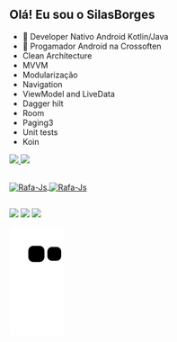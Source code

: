 ## Olá! Eu sou o SilasBorges

- 🔭 Developer Nativo Android Kotlin/Java
- 🌱 Progamador Android na Crossoften
- Clean Architecture
-   MVVM
-   Modularização 
-   Navigation
-   ViewModel and LiveData
-   Dagger hilt
-   Room
-   Paging3
-   Unit tests
-   Koin
<div>
  <a href="https://github.com/SilasBorges">
  <img height="180em" src="https://github-readme-stats.vercel.app/api?username=SilasBorges&show_icons=true&theme=tokyonight&include_all_commits=true&count_private=true"/>
  <img height="180em" src="https://github-readme-stats.vercel.app/api/top-langs/?username=SilasBorges&layout=compact&langs_count=7&theme=tokyonight"/>
</div>

##
<img align="center" alt="Rafa-Js" height="30" width="40" src="https://cdn.jsdelivr.net/gh/devicons/devicon/icons/javascript/javascript-plain.svg">
<img align="center" alt="Rafa-Js" height="30" width="40" src="https://cdn.jsdelivr.net/gh/devicons/devicon/icons/c/c-original.svg" />
 
##
<div>
  <a href="https://api.whatsapp.com/send?phone=5534998853749" target="_blank"><img src="https://img.shields.io/badge/WhatsApp-25D366?style=for-the-badge&logo=whatsapp&logoColor=white" target="_blank"></a>
  <a href="https://www.linkedin.com/in/silas-borges-programador/" target="_blank"><img src="https://img.shields.io/badge/LinkedIn-0077B5?style=for-the-badge&logo=linkedin&logoColor=white" target="_blank"></a>
  <a href = "mailto:bsilas871@hotmail.com"><img src="https://img.shields.io/badge/-Gmail-%23333?style=for-the-badge&logo=gmail&logoColor=white" target="_blank"></a>

  
 ![Snake animation](https://github.com/SilasBorges/SilasBorges/blob/output/github-contribution-grid-snake.svg)
</div>
  
